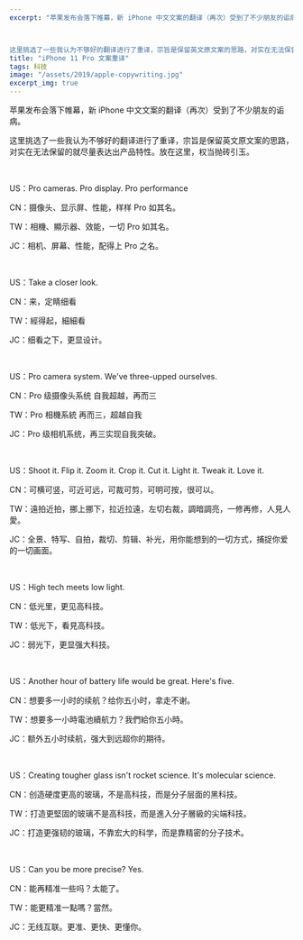 ```yaml
---
excerpt: "苹果发布会落下帷幕，新 iPhone 中文文案的翻译（再次）受到了不少朋友的诟病。



这里挑选了一些我认为不够好的翻译进行了重译，宗旨是保留英文原文案的思路，对实在无法保留的就尽量表达出产品特性。放在这里，权当抛砖引玉。"
title: "iPhone 11 Pro 文案重译"
tags: 科技
image: "/assets/2019/apple-copywriting.jpg"
excerpt_img: true
---
```


苹果发布会落下帷幕，新 iPhone 中文文案的翻译（再次）受到了不少朋友的诟病。

这里挑选了一些我认为不够好的翻译进行了重译，宗旨是保留英文原文案的思路，对实在无法保留的就尽量表达出产品特性。放在这里，权当抛砖引玉。

<br>

US：Pro cameras. Pro display. Pro performance

CN：摄像头、显示屏、性能，样样 Pro 如其名。

TW：相機、顯示器、效能，一切 Pro 如其名。

JC：相机、屏幕、性能，配得上 Pro 之名。

<br>

US：Take a closer look.

CN：来，定睛细看

TW：經得起，細細看

JC：细看之下，更显设计。

<br>

US：Pro camera system. We've three-upped ourselves.

CN：Pro 级摄像头系统 自我超越，再而三

TW：Pro 相機系統 再而三，超越自我

JC：Pro 级相机系统，再三实现自我突破。

<br>

US：Shoot it. Flip it. Zoom it. Crop it. Cut it. Light it. Tweak it. Love it.

CN：可横可竖，可近可远，可裁可剪，可明可按，很可以。

TW：遠拍近拍，挪上挪下，拉近拉遠，左切右裁，調暗調亮，一修再修，人見人愛。

JC：全景、特写、自拍，裁切、剪辑、补光，用你能想到的一切方式，捕捉你爱的一切画面。

<br>

US：High tech meets low light.

CN：低光里，更见高科技。

TW：低光下，看見高科技。

JC：弱光下，更显强大科技。

<br>

US：Another hour of battery life would be great. Here's five.

CN：想要多一小时的续航？给你五小时，拿走不谢。

TW：想要多一小時電池續航力？我們給你五小時。

JC：额外五小时续航，强大到远超你的期待。

<br>

US：Creating tougher glass isn't rocket science. It's molecular science.

CN：创造硬度更高的玻璃，不是高科技，而是分子层面的黑科技。

TW：打造更堅固的玻璃不是高科技，而是進入分子層級的尖端科技。

JC：打造更强韧的玻璃，不靠宏大的科学，而是靠精密的分子技术。

<br>

US：Can you be more precise? Yes.

CN：能再精准一些吗？太能了。

TW：能更精准一點嗎？當然。

JC：无线互联。更准、更快、更懂你。